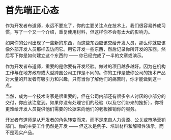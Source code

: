 # 首先端正心态

作为开发者布道师，永远不要忘了，你的主要关注点在技术上。我们很容易养成习惯，写了一个又一个介绍，重复使用材料，但这样你不会有太大的影响力。

如果你的公司出现了一些新的东西，而这些东西应该交给开发人员，那么你就应该像外部开发人员那样去访问它。用它开发一些东西，然后记录你所开发的东西。然后写下你是如何建立这个东西的 —— 你已经完成了一半的文章或演示。

作为开发者布道师，重要的是你要有开发经验。做过的项目越多越好。因为在机构工作与在地方政府或大型跨国公司工作是不同的。你的工作是使你公司的技术产品对大量的开发者有吸引力和兴趣，只有当你了解他们的痛苦时，你才能做到这一点。

当然，成为一个技术专家是很重要的，但在公司内部还有很多令人讨厌的小部分的交付，你应该注意到。如果你没有处理它们的经验（以及它们带来的挫折），你将更难给开发人员提供他们需要的论据来向他们的老板推销你的服务。

开发者布道师是从开发者的角色转变而来，而不是来自人力资源、公关或市场营销部门。你的主要工作仍然是开发 —— 但这次是例子、培训材料和解释性演示，而不是现实产品。